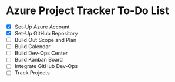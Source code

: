 # Azure Project Tracker To-Do List

- [x] Set-Up Azure Account
- [x] Set-Up GitHub Repository
- [ ] Build Out Scope and Plan
- [ ] Build Calendar
- [ ] Build Dev-Ops Center
- [ ] Build Kanban Board
- [ ] Integrate GitHub Dev-Ops
- [ ] Track Projects
